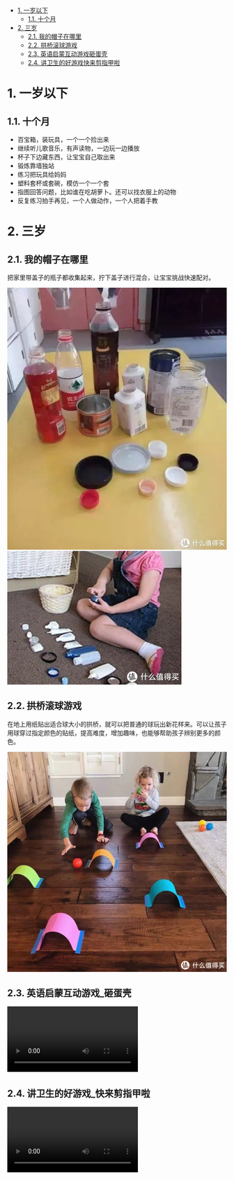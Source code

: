 <!-- TOC -->

- [1. 一岁以下](#1-一岁以下)
    - [1.1. 十个月](#11-十个月)
- [2. 三岁](#2-三岁)
    - [2.1. 我的帽子在哪里](#21-我的帽子在哪里)
    - [2.2. 拱桥滚球游戏](#22-拱桥滚球游戏)
    - [2.3. 英语启蒙互动游戏砸蛋壳](#23-英语启蒙互动游戏砸蛋壳)
    - [2.4. 讲卫生的好游戏快来剪指甲啦](#24-讲卫生的好游戏快来剪指甲啦)

<!-- /TOC -->

# 1. 一岁以下

## 1.1. 十个月

* 百宝箱，装玩具，一个一个捡出来
* 继续听儿歌音乐，有声读物，一边玩一边播放
* 杯子下边藏东西，让宝宝自己取出来
* 锻炼靠墙独站
* 练习把玩具给妈妈
* 塑料套杯或套碗，模仿一个一个套
* 指图回答问题，比如谁在吃胡萝卜。还可以找衣服上的动物
* 反复练习拍手再见，一个人做动作，一个人把着手教

# 2. 三岁

## 2.1. 我的帽子在哪里

把家里带盖子的瓶子都收集起来，拧下盖子进行混合，让宝宝挑战快速配对。

![](images/let_bottle_caps_go_home_01.jpg)
![](images/let_bottle_caps_go_home_02.jpg)

## 2.2. 拱桥滚球游戏

在地上用纸贴出适合球大小的拱桥，就可以把普通的球玩出新花样来。可以让孩子用球穿过指定颜色的贴纸，提高难度，增加趣味，也能够帮助孩子辨别更多的颜色。

![](images/let_balls_run_under_the_bridge.jpg)

## 2.3. 英语启蒙互动游戏_砸蛋壳

![](video/英语启蒙互动游戏_砸蛋壳.MP4)

## 2.4. 讲卫生的好游戏_快来剪指甲啦

![](video/讲卫生的好游戏_快来剪指甲啦.MP4)